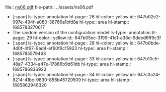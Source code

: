 file:: [ns06.pdf](../assets/ns06.pdf)
file-path:: ../assets/ns06.pdf

- [:span]
  ls-type:: annotation
  hl-page:: 26
  hl-color:: yellow
  id:: 647b02e2-097e-494f-a080-38766a1bfd8a
  hl-type:: area
  hl-stamp:: 1685783270617
- The random version of the configuration model
  ls-type:: annotation
  hl-page:: 29
  hl-color:: yellow
  id:: 647b05ec-3199-41c1-a38d-9deed6ff9c3f
- [:span]
  ls-type:: annotation
  hl-page:: 28
  hl-color:: yellow
  id:: 647b0bde-4d0f-4f97-9ad4-ef60f9c15923
  hl-type:: area
  hl-stamp:: 1685785579463
- [:span]
  ls-type:: annotation
  hl-page:: 33
  hl-color:: yellow
  id:: 647b10c5-48a7-4334-a47e-17866b9d61db
  hl-type:: area
  hl-stamp:: 1685786836923
- [:span]
  ls-type:: annotation
  hl-page:: 34
  hl-color:: yellow
  id:: 647c3a24-8214-41bc-9830-856b45720509
  hl-type:: area
  hl-stamp:: 1685862946320